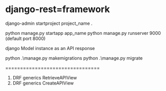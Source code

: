 # django-rest=framework


django-admin startproject project_name .

python manage.py startapp app_name
python manage.py runserver 9000 (default port 8000)


django Model instance as an API response

python .\manage.py makemigrations
python .\manage.py migrate

================================

1. DRF generics RetrieveAPIView
2. DRF generics CreateAPIView
